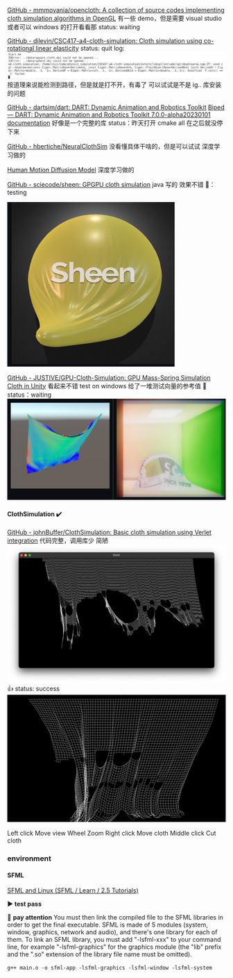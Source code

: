 [GitHub - mmmovania/opencloth: A collection of source codes implementing cloth simulation algorithms in OpenGL](https://github.com/mmmovania/opencloth)
有一些 demo，但是需要 visual studio
或者可以 windows 的打开看看那
status: waiting

[GitHub - dilevin/CSC417-a4-cloth-simulation: Cloth simulation using co-rotational linear elasticity](https://github.com/dilevin/CSC417-a4-cloth-simulation)
status: quit
log: 
![](https://raw.githubusercontent.com/acdefg/cdn/main/obsidian/202308241317665.png)
按道理来说能检测到路径，但是就是打不开，有毒了
可以试试是不是 ig.. 库安装的问题

[GitHub - dartsim/dart: DART: Dynamic Animation and Robotics Toolkit](https://github.com/dartsim/dart)
[Biped — DART: Dynamic Animation and Robotics Toolkit 7.0.0-alpha20230101 documentation](https://dart.readthedocs.io/en/latest/user_guide/tutorials/biped.html)
好像是一个完整的库
status：昨天打开 cmake all 在之后就没停下来

[GitHub - hbertiche/NeuralClothSim](https://github.com/hbertiche/NeuralClothSim)
没看懂具体干啥的，但是可以试试
深度学习做的

[Human Motion Diffusion Model](https://guytevet.github.io/mdm-page/)
深度学习做的

[GitHub - sciecode/sheen: GPGPU cloth simulation](https://github.com/sciecode/sheen)
java 写的
效果不错
📍：testing

![](https://raw.githubusercontent.com/acdefg/cdn/main/obsidian/202308311743254.png)


[GitHub - JUSTIVE/GPU-Cloth-Simulation: GPU Mass-Spring Simulation Cloth in Unity](https://github.com/JUSTIVE/GPU-Cloth-Simulation)
看起来不错
test on windows
给了一堆测试向量的参考值
📍status：waiting
![](https://raw.githubusercontent.com/acdefg/cdn/main/obsidian/202308311738274.png)

#### ClothSimulation ✔️
[GitHub - johnBuffer/ClothSimulation: Basic cloth simulation using Verlet integration](https://github.com/johnBuffer/ClothSimulation)
代码完整，调用库少
简陋
![](https://raw.githubusercontent.com/acdefg/cdn/main/obsidian/202308311646565.png)
👍 status: success
![](https://raw.githubusercontent.com/acdefg/cdn/main/obsidian/202308311716756.png)

Left click 	Move view
Wheel 	Zoom
Right click 	Move cloth
Middle click 	Cut cloth

### environment
#### SFML
[SFML and Linux (SFML / Learn / 2.5 Tutorials)](https://www.sfml-dev.org/tutorials/2.5/start-linux.php)

**▶️ test pass**

📢 **pay attention**
You must then link the compiled file to the SFML libraries in order to get the final executable. SFML is made of 5 modules (system, window, graphics, network and audio), and there's one library for each of them.
To link an SFML library, you must add "-lsfml-xxx" to your command line, for example "-lsfml-graphics" for the graphics module (the "lib" prefix and the ".so" extension of the library file name must be omitted).
```
g++ main.o -o sfml-app -lsfml-graphics -lsfml-window -lsfml-system
```

